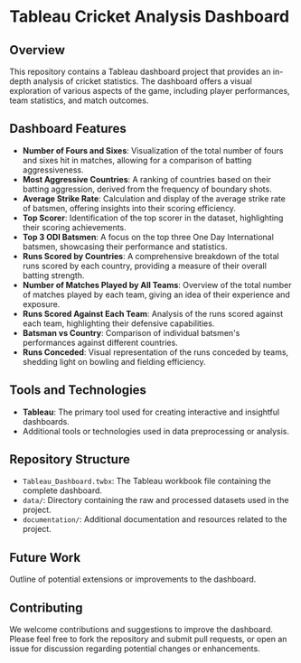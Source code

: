 # Tableau Cricket Analysis Dashboard

## Overview
This repository contains a Tableau dashboard project that provides an in-depth analysis of cricket statistics. The dashboard offers a visual exploration of various aspects of the game, including player performances, team statistics, and match outcomes.

## Dashboard Features
- **Number of Fours and Sixes**: Visualization of the total number of fours and sixes hit in matches, allowing for a comparison of batting aggressiveness.
- **Most Aggressive Countries**: A ranking of countries based on their batting aggression, derived from the frequency of boundary shots.
- **Average Strike Rate**: Calculation and display of the average strike rate of batsmen, offering insights into their scoring efficiency.
- **Top Scorer**: Identification of the top scorer in the dataset, highlighting their scoring achievements.
- **Top 3 ODI Batsmen**: A focus on the top three One Day International batsmen, showcasing their performance and statistics.
- **Runs Scored by Countries**: A comprehensive breakdown of the total runs scored by each country, providing a measure of their overall batting strength.
- **Number of Matches Played by All Teams**: Overview of the total number of matches played by each team, giving an idea of their experience and exposure.
- **Runs Scored Against Each Team**: Analysis of the runs scored against each team, highlighting their defensive capabilities.
- **Batsman vs Country**: Comparison of individual batsmen's performances against different countries.
- **Runs Conceded**: Visual representation of the runs conceded by teams, shedding light on bowling and fielding efficiency.


## Tools and Technologies
- **Tableau**: The primary tool used for creating interactive and insightful dashboards.
- Additional tools or technologies used in data preprocessing or analysis.



## Repository Structure
- `Tableau_Dashboard.twbx`: The Tableau workbook file containing the complete dashboard.
- `data/`: Directory containing the raw and processed datasets used in the project.
- `documentation/`: Additional documentation and resources related to the project.

## Future Work
Outline of potential extensions or improvements to the dashboard.

## Contributing
We welcome contributions and suggestions to improve the dashboard. Please feel free to fork the repository and submit pull requests, or open an issue for discussion regarding potential changes or enhancements.
